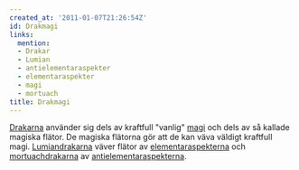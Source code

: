 ```yaml
---
created_at: '2011-01-07T21:26:54Z'
id: Drakmagi
links:
  mention:
  - Drakar
  - Lumian
  - antielementaraspekter
  - elementaraspekter
  - magi
  - mortuach
title: Drakmagi
---
```


[Drakarna] använder sig dels av kraftfull "vanlig" [magi] och dels av så kallade magiska flätor. De
magiska flätorna gör att de kan väva väldigt kraftfull magi. [Lumiandrakarna] väver flätor av
[elementaraspekterna] och [mortuachdrakarna] av [antielementaraspekterna].

  [Drakarna]: Drakar
  [magi]: magi
  [Lumiandrakarna]: Lumian
  [elementaraspekterna]: elementaraspekter
  [mortuachdrakarna]: mortuach
  [antielementaraspekterna]: antielementaraspekter

